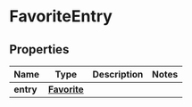 # FavoriteEntry

## Properties
Name | Type | Description | Notes
------------ | ------------- | ------------- | -------------
**entry** | [**Favorite**](Favorite.md) |  | 
